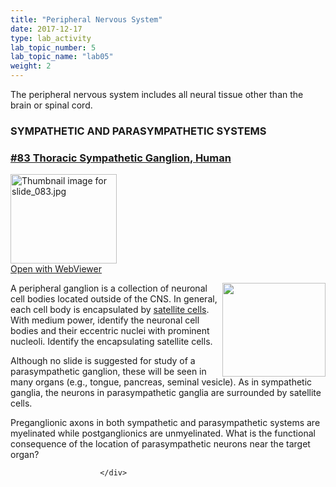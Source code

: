 ```yaml
---
title: "Peripheral Nervous System"
date: 2017-12-17
type: lab_activity
lab_topic_number: 5
lab_topic_name: "lab05"
weight: 2
---
```

<div class="entrybody">
						<p>The peripheral nervous system includes all neural tissue other than the brain or spinal cord.</p>

<h3><span class="caps">SYMPATHETIC AND PARASYMPATHETIC SYSTEMS</span></h3>

<h3><u>#83 Thoracic Sympathetic Ganglion, Human</u></h3>

<div class="thumbnail"> <a href="http://virtualslides.cumc.columbia.edu/83.svs/view.apml?" target="_blank"><img alt="Thumbnail image for slide_083.jpg" src="/assets/images/slide_083-thumb-170x143-1593.jpg" width="170" height="143" class="mt-image-left"></a><br><a href="http://virtualslides.cumc.columbia.edu/83.svs/view.apml?" target="_blank">Open with WebViewer</a> </div>

<p><img src="/assets/images/83%20thoracic%20sympathetic%20ganglion.jpg" style="width:165px; height:150px; float:right;">A peripheral ganglion is a collection of neuronal cell bodies located outside of the <span class="caps">CNS. </span> In general, each cell body is encapsulated by <u>satellite cells</u>.  With medium power, identify the neuronal cell bodies and their eccentric nuclei with prominent nucleoli. Identify the encapsulating satellite cells.</p>

<p>Although no slide is suggested for study of a parasympathetic ganglion, these will be seen in many organs (e.g., tongue, pancreas, seminal vesicle).  As in sympathetic ganglia, the neurons in parasympathetic ganglia are surrounded by satellite cells.   </p>

<p>Preganglionic axons in both sympathetic and parasympathetic systems are myelinated while postganglionics are unmyelinated.  What is the functional consequence of the location of parasympathetic  neurons near the target organ? </p>
						
						
						</div>
